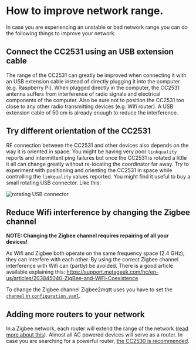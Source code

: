# How to improve network range.
In case you are experiencing an unstable or bad network range you can do the following things to improve your network.

## Connect the CC2531 using an USB extension cable
The range of the CC2531 can greatly be improved when connecting it with an USB extension
cable instead of directly plugging it into the computer (e.g. Raspberry Pi). When plugged directly in the computer, the CC2531 antenna suffers from interference of radio signals and electrical components of the computer. Also be sure not to position the CC2531 too close
to any other radio transmitting devices (e.g. Wifi router). A USB extension cable of 50 cm is already enough to reduce the interference.

## Try different orientation of the CC2531
RF connection between the CC2531 and other devices also depends on the way it is oriented in space. You might be having very poor `linkquality` reports and intermittent ping failures but once the CC2531 is rotated a little it all can change greatly without re-locating the coordinator far away. Try to experiment with positioning and orienting the CC2531 in space while controlling the `linkquality` values reported. You might find it useful to buy a small rotating USB connector. Like this:

![rotating USB connector](https://i.imgur.com/AI41Oxz.png)

## Reduce Wifi interference by changing the Zigbee channel
**NOTE: Changing the Zigbee channel requires repairing of all your devices!**

As Wifi and Zigbee both operate on the same frequency space (2.4 GHz); they can interfere with each other. By using the correct Zigbee channel interference with Wifi can (partly) be avoided. There is a good article available explaining this: https://support.metageek.com/hc/en-us/articles/203845040-ZigBee-and-WiFi-Coexistence

To change the Zigbee channel Zigbee2mqtt uses you have to set the [`channel` in `configuration.yaml`](../configuration/configuration.md).

## Adding more routers to your network
In a Zigbee network, each router will extend the range of the network ([read more about this](../information/zigbee_network.md)). Almost all AC powered devices will serve as a router. In case you are searching for a powerful router, [the CC2530 is recommended](./how_to_create_a_cc2530_router.md).
